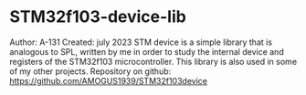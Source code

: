 # STM32f103-device-lib
Author: A-131
Created: july 2023
STM device is a simple library that is analogous to SPL, written by me in order to study the internal device and registers of the STM32f103 microcontroller. 
This library is also used in some of my other projects.
Repository on github: https://github.com/AMOGUS1939/STM32f103device
